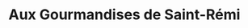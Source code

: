 ---
title: "Aux Gourmandises de Saint-Rémi"
url: /douvres-la-delivrande/aux-gourmandises-de-saint-remi/
shop: boulangerie
---